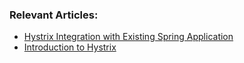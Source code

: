 ### Relevant Articles:
- [Hystrix Integration with Existing Spring Application](https://www.baeldung.com/hystrix-integration-with-spring-aop)
- [Introduction to Hystrix](https://www.baeldung.com/introduction-to-hystrix)
